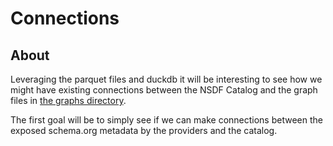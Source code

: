 # Connections

## About

Leveraging the parquet files and duckdb it will be interesting to see 
how we might have existing connections between the NSDF Catalog and
the graph files in [the graphs directory](../graphs/README.md).

The first goal will be to simply see if we can make connections between the
exposed schema.org metadata by the providers and the catalog.

